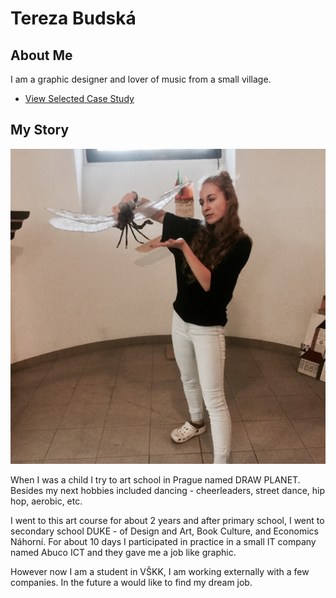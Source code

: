 # Tereza Budská

## About Me

I am a graphic designer and lover of music from a small village.

- [View Selected Case Study](case-study.md) <!-- A link to your case study -->

## My Story

![Alt text description.](me.jpg)

When I was a child I try to art school in Prague named DRAW PLANET. Besides my next hobbies included dancing - cheerleaders, street dance, hip hop, aerobic, etc.

I went to this art course for about 2 years and after primary school, I went to secondary school DUKE - of Design and Art, Book Culture, and Economics Náhorní. For about 10 days I participated in practice in a small IT company named Abuco ICT and they gave me a job like graphic.

However now I am a student in VŠKK, I am working externally with a few companies. In the future a would like to find my dream job.

